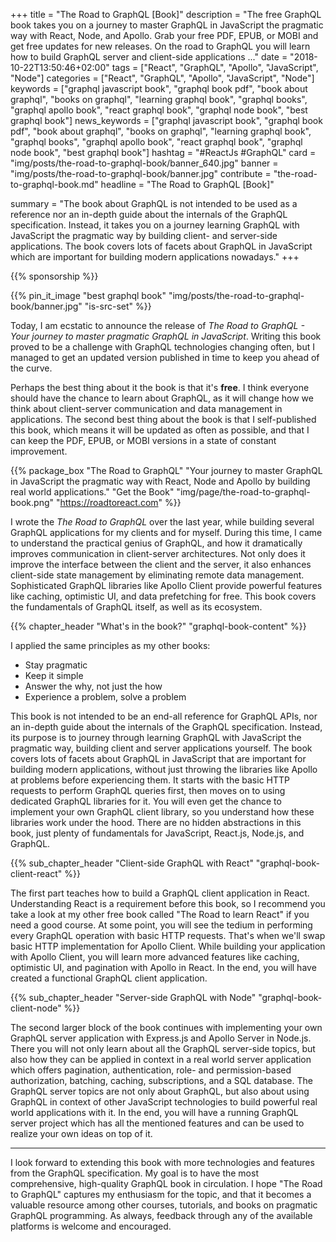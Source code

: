 +++
title = "The Road to GraphQL [Book]"
description = "The free GraphQL book takes you on a journey to master GraphQL in JavaScript the pragmatic way with React, Node, and Apollo. Grab your free PDF, EPUB, or MOBI and get free updates for new releases. On the road to GraphQL you will learn how to build GraphQL server and client-side applications ..."
date = "2018-10-22T13:50:46+02:00"
tags = ["React", "GraphQL", "Apollo", "JavaScript", "Node"]
categories = ["React", "GraphQL", "Apollo", "JavaScript", "Node"]
keywords = ["graphql javascript book", "graphql book pdf", "book about graphql", "books on graphql", "learning graphql book", "graphql books", "graphql apollo book", "react graphql book", "graphql node book", "best graphql book"]
news_keywords = ["graphql javascript book", "graphql book pdf", "book about graphql", "books on graphql", "learning graphql book", "graphql books", "graphql apollo book", "react graphql book", "graphql node book", "best graphql book"]
hashtag = "#ReactJs #GraphQL"
card = "img/posts/the-road-to-graphql-book/banner_640.jpg"
banner = "img/posts/the-road-to-graphql-book/banner.jpg"
contribute = "the-road-to-graphql-book.md"
headline = "The Road to GraphQL [Book]"

summary = "The book about GraphQL is not intended to be used as a reference nor an in-depth guide about the internals of the GraphQL specification. Instead, it takes you on a journey learning GraphQL with JavaScript the pragmatic way by building client- and server-side applications. The book covers lots of facets about GraphQL in JavaScript which are important for building modern applications nowadays."
+++

{{% sponsorship %}}

{{% pin_it_image "best graphql book" "img/posts/the-road-to-graphql-book/banner.jpg" "is-src-set" %}}

Today, I am ecstatic to announce the release of *The Road to GraphQL - Your journey to master pragmatic GraphQL in JavaScript*. Writing this book proved to be a challenge with GraphQL technologies changing often, but I managed to get an updated version published in time to keep you ahead of the curve.

Perhaps the best thing about it the book is that it's **free**. I think everyone should have the chance to learn about GraphQL, as it will change how we think about client-server communication and data management in applications. The second best thing about the book is that I self-published this book, which means it will be updated as often as possible, and that I can keep the PDF, EPUB, or MOBI versions in a state of constant improvement.

{{% package_box "The Road to GraphQL" "Your journey to master GraphQL in JavaScript the pragmatic way with React, Node and Apollo by building real world applications." "Get the Book" "img/page/the-road-to-graphql-book.png" "https://roadtoreact.com" %}}

I wrote the *The Road to GraphQL* over the last year, while building several GraphQL applications for my clients and for myself. During this time, I came to understand the practical genius of GraphQL, and how it dramatically improves communication in client-server architectures. Not only does it improve the interface between the client and the server, it also enhances client-side state management by eliminating remote data management. Sophisticated GraphQL libraries like Apollo Client provide powerful features like caching, optimistic UI, and data prefetching for free. This book covers the fundamentals of GraphQL itself, as well as its ecosystem.

{{% chapter_header "What's in the book?" "graphql-book-content" %}}

I applied the same principles as my other books:

* Stay pragmatic
* Keep it simple
* Answer the why, not just the how
* Experience a problem, solve a problem

This book is not intended to be an end-all reference for GraphQL APIs, nor an in-depth guide about the internals of the GraphQL specification. Instead, its purpose is to journey through learning GraphQL with JavaScript the pragmatic way, building client and server applications yourself. The book covers lots of facets about GraphQL in JavaScript that are important for building modern applications, without just throwing the libraries like Apollo at problems before experiencing them. It starts with the basic HTTP requests to perform GraphQL queries first, then moves on to using dedicated GraphQL libraries for it. You will even get the chance to implement your own GraphQL client library, so you understand how these libraries work under the hood. There are no hidden abstractions in this book, just plenty of fundamentals for JavaScript, React.js, Node.js, and GraphQL.

{{% sub_chapter_header "Client-side GraphQL with React" "graphql-book-client-react" %}}

The first part teaches how to build a GraphQL client application in React. Understanding React is a requirement before this book, so I recommend you take a look at my other free book called "The Road to learn React" if you need a good course. At some point, you will see the tedium in performing every GraphQL operation with basic HTTP requests. That's when we'll swap basic HTTP implementation for Apollo Client. While building your application with Apollo Client, you will learn more advanced features like caching, optimistic UI, and pagination with Apollo in React. In the end, you will have created a functional GraphQL client application.

{{% sub_chapter_header "Server-side GraphQL with Node" "graphql-book-client-node" %}}

The second larger block of the book continues with implementing your own GraphQL server application with Express.js and Apollo Server in Node.js. There you will not only learn about all the GraphQL server-side topics, but also how they can be applied in context in a real world server application which offers pagination, authentication, role- and permission-based authorization, batching, caching, subscriptions, and a SQL database. The GraphQL server topics are not only about GraphQL, but also about using GraphQL in context of other JavaScript technologies to build powerful real world applications with it. In the end, you will have a running GraphQL server project which has all the mentioned features and can be used to realize your own ideas on top of it.

<hr class="section-divider">

I look forward to extending this book with more technologies and features from the GraphQL specification. My goal is to have the most comprehensive, high-quality GraphQL book in circulation. I hope "The Road to GraphQL" captures my enthusiasm for the topic, and that it becomes a valuable resource among other courses, tutorials, and books on pragmatic GraphQL programming. As always, feedback through any of the available platforms is welcome and encouraged.
